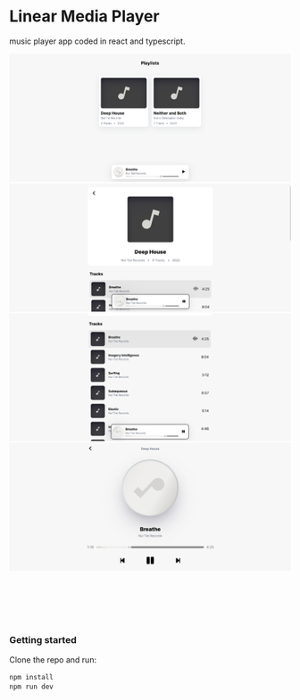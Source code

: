 # Linear Media Player

music player app coded in react and typescript.

<!-- project screenshots -->

![project screenshot 1](./screenshots/Screenshot-1.png)
![project screenshot 2](./screenshots/Screenshot-2.png)
![project screenshot 3](./screenshots/Screenshot-3.png)
![project screenshot 4](./screenshots/Screenshot-4.png)

## &nbsp;

&nbsp;

### Getting started

Clone the repo and run:

```bash
npm install
npm run dev
```

<!-- 
### Attribution

This project includes music from the following albums:

- **"Deep House"** by _Nul Tiel Records_ is licensed under [CC BY-NC-SA 4.0](https://creativecommons.org/licenses/by-nc-sa/4.0/).
- **"Neither and Both"** by _Brylie Christopher Oxley_ is licensed under [CC BY 4.0](https://creativecommons.org/licenses/by/4.0/).
-->
